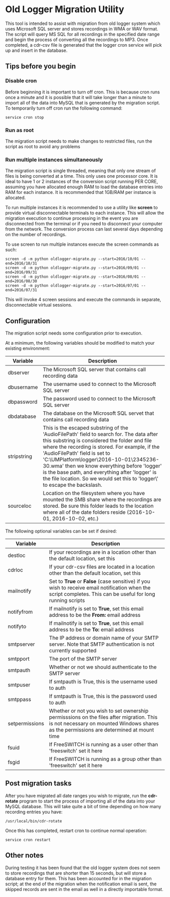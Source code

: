 # Old Logger Migration Utility

This tool is intended to assist with migration from old logger system which uses Microsoft SQL server and stores recordings in WMA or WAV format. The script will query MS SQL for all recordings in the specified date range and begin the process of converting all the recordings to MP3. Once completed, a cdr-csv file is generated that the logger cron service will pick up and insert in the database.

## Tips before you begin

### Disable cron

Before beginning it is important to turn off cron. This is because cron runs once a minute and it is possible that it will take longer than a minute to import all of the data into MySQL that is generated by the migration script. To temporarily turn off cron run the following command:

`service cron stop`

### Run as root

The migration script needs to make changes to restricted files, run the script as root to avoid any problems

### Run multiple instances simultaneously

The migration script is single threaded, meaning that only one stream of files is being converted at a time. This only uses one processor core. It is ideal to have 1 or 2 instances of the conversion script running PER CORE, assuming you have allocated enough RAM to load the database entries into RAM for each instance. It is recommended that 1GB/RAM per instance is allocated.

To run multiple instances it is recommended to use a utility like **screen** to provide virtual disconnectable terminals to each instance. This will allow the migration execution to continue processing in the event you are disconnected from the terminal or if you need to disconnect your computer from the network. The conversion process can last several days depending on the number of recordings.

To use screen to run multiple instances execute the screen commands as such:

    screen -d -m python oldlogger-migrate.py --start=2016/10/01 --end=2016/10/31
    screen -d -m python oldlogger-migrate.py --start=2016/09/01 --end=2016/09/31
    screen -d -m python oldlogger-migrate.py --start=2016/08/01 --end=2016/08/30
    screen -d -m python oldlogger-migrate.py --start=2016/07/01 --end=2016/07/31

This will invoke 4 screen sessions and execute the commands in separate, disconnectable virtual sessions. 

## Configuration

The migration script needs some configuration prior to execution.

At a minimum, the following variables should be modified to match your existing environment:

Variable | Description
--- | ---
dbserver | The Microsoft SQL server that contains call recording data
dbusername | The username used to connect to the Microsoft SQL server
dbpassword | The password used to connect to the Microsoft SQL server
dbdatabase | The database on the Microsoft SQL servet that contains call recording data
stripstring | This is the escaped substring of the 'AudioFilePath' field to search for. The data after this substring is considered the folder and file where the recording is stored. For example, if the 'AudioFilePath' field is set to 'C:\UMPlatform\logger\2016-10-01\2345236-30.wma' then we know everything before 'logger\' is the base path, and everything after 'logger\' is the file location. So we would set this to 'logger\\' to escape the backslash.
sourceloc | Location on the filesystem where you have mounted the SMB share where the recordings are stored. Be sure this folder leads to the location where all of the date folders reside (2016-10-01, 2016-10-02, etc.)

The following optional variables can be set if desired:

Variable | Description
--- | ---
destloc | If your recordings are in a location other than the default location, set this
cdrloc | If your cdr-csv files are located in a location other than the default location, set this
mailnotify | Set to **True** or **False** (case sensitive) if you wish to receive email notification when the script completes. This can be useful for long running scripts
notifyfrom | If mailnotify is set to **True**, set this email address to be the **From:** email address
notifyto | If mailnotify is set to **True**, set this email address to be the **To:** email address
smtpserver | The IP address or domain name of your SMTP server. Note that SMTP authentication is not currently supported
smtpport | The port of the SMTP server
smtpauth | Whether or not we should authenticate to the SMTP server
smtpuser | If smtpauth is True, this is the username used to auth
smtppass | If smtpauth is True, this is the password used to auth
setpermissions | Whether or not you wish to set ownership permisssions on the files after migration. This is not necessary on mounted Windows shares as the permissions are determined at mount time
fsuid | If FreeSWITCH is running as a user other than 'freeswitch' set it here
fsgid | If FreeSWITCH is running as a group other than 'freeswitch' set it here

## Post migration tasks

After you have migrated all date ranges you wish to migrate, run the **cdr-rotate** program to start the process of importing all of the data into your MySQL database. This will take quite a bit of time depending on how many recording entries you have:

`/usr/local/bin/cdr-rotate`

Once this has completed, restart cron to continue normal operation:

`service cron restart`

## Other notes

During testing it has been found that the old logger system does not seem to store recordings that are shorter than 15 seconds, but will store a database entry for them. This has been accounted for in the migration script; at the end of the migration when the notification email is sent, the skipped records are sent in the email as well in a directly importable format.
